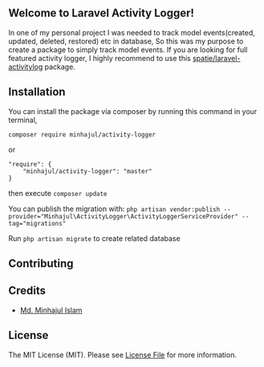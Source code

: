 ## Welcome to Laravel Activity Logger!

In one of my personal project I was needed to track model events(created, updated, deleted, restored) etc in database, So this was my purpose to create a package to simply track model events. If you are looking for full featured activity logger, I highly recommend to use this [spatie/laravel-activitylog](https://github.com/spatie/laravel-activitylog) package.

## Installation 
You can install the package via composer by running this command in your terminal,

```
composer require minhajul/activity-logger
```
or 

```
"require": {
    "minhajul/activity-logger": "master"
}
```
then execute `composer update` 

You can publish the migration with:
```php artisan vendor:publish --provider="Minhajul\ActivityLogger\ActivityLoggerServiceProvider" --tag="migrations"```

Run ```php artisan migrate``` to create related database

## Contributing

## Credits
- [Md. Minhajul Islam](https://github.com/minhajul)

## License
The MIT License (MIT). Please see [License File](LICENSE) for more information.